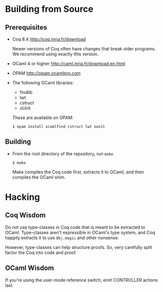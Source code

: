 Building from Source
====================

Prerequisites
-------------

- Coq 8.4 <http://coq.inria.fr/download>

  Newer versions of Coq often have changes that break older
  programs. We recommend using exactly this version.

- OCaml 4 or higher <http://caml.inria.fr/download.en.html>

- OPAM <http://opam.ocamlpro.com>

- The following OCaml libraries:

  - findlib
  - lwt
  - cstruct 
  - oUnit

  These are available on OPAM:

  ```
  $ opam install ocamlfind cstruct lwt ounit
  ```

Building
--------

- From the root directory of the repository, run `make`

  ```
  $ make
  ```

  Make compiles the Coq code first, extracts it to OCaml, and then compiles
  the OCaml shim.

Hacking
=======

Coq Wisdom
----------

Do not use type-classes in Coq code that is meant to be extracted to OCaml.
Type-classes aren't expressible in OCaml's type system, and Coq happily
extracts it to use `Obj.magic` and other nonsense.

However, type-classes can help structure proofs. So, very carefully split
factor the Coq into code and proof.

OCaml Wisdom
------------

If you're using the user-mode reference switch, emit CONTROLLER actions last.
